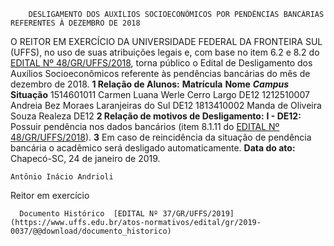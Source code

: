         DESLIGAMENTO DOS AUXÍLIOS SOCIOECONÔMICOS POR PENDÊNCIAS BANCÁRIAS REFERENTES À DEZEMBRO DE 2018  

 O REITOR EM EXERCÍCIO DA UNIVERSIDADE FEDERAL DA FRONTEIRA SUL (UFFS), no uso de suas atribuições legais e, com base no item 6.2 e 8.2 do [EDITAL Nº 48/GR/UFFS/2018](https://www.uffs.edu.br/atos-normativos/edital/gr/2018-0048), torna público o Edital de Desligamento dos Auxílios Socioeconômicos referente às pendências bancárias do mês de dezembro de 2018.  **1 Relação de Alunos:**      **Matrícula**   **Nome**    ***Campus***    **Situação**     1514601011   Carmen Luana Werle   Cerro Largo   DE12     1212510007   Andreia Bez Moraes   Laranjeiras do Sul   DE12     1813410002   Manda de Oliveira Souza   Realeza   DE12      **2 Relação de motivos de Desligamento:** **I - DE12:**  Possuir pendência nos dados bancários (item 8.1.11 do [EDITAL Nº 48/GR/UFFS/2018](https://www.uffs.edu.br/atos-normativos/edital/gr/2018-0048)).   **3**  Em caso de reincidência da situação de pendência bancária o acadêmico será desligado automaticamente.      **Data do ato:** Chapecó-SC, 24 de janeiro de 2019.   
 

    Antônio Inácio Andrioli   
 Reitor em exercício 

      Documento Histórico  [EDITAL Nº 37/GR/UFFS/2019](https://www.uffs.edu.br/atos-normativos/edital/gr/2019-0037/@@download/documento_historico)     
      